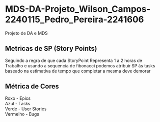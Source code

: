 # MDS-DA-Projeto_Wilson_Campos-2240115_Pedro_Pereira-2241606
 Projeto de DA e MDS
## Metricas de SP (Story Points)
Seguindo a regra de que cada StoryPoint Representa 1 a 2 horas de Trabalho e usando a sequencia de fibonacci podemos atribuir SP ás tasks baseado na estimativa de tempo que completar a mesma deve demorar

## Métrica de Cores
Roxo - Epics <br>
Azul - Tasks <br>
Verde - User Stories <br>
Vermelho - Bugs
